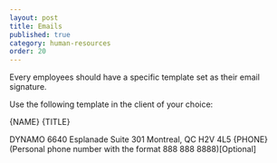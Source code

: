 ```yaml
---
layout: post
title: Emails
published: true
category: human-resources
order: 20
---
```

Every employees should have a specific template set as their email signature.

<!-- more -->

Use the following template in the client of your choice:

{NAME}
{TITLE}

DYNAMO
6640 Esplanade Suite 301
Montreal, QC  H2V 4L5
{PHONE} (Personal phone number with the format 888 888 8888)[Optional]